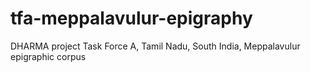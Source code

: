 # tfa-meppalavulur-epigraphy
DHARMA project Task Force A, Tamil Nadu, South India, Meppalavulur epigraphic corpus
